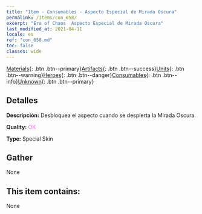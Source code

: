 ```yaml
---
title: "Item - Consumables - Aspecto Especial de Mirada Oscura"
permalink: /Items/con_658/
excerpt: "Era of Chaos  Aspecto Especial de Mirada Oscura"
last_modified_at: 2021-04-11
locale: es
ref: "con_658.md"
toc: false
classes: wide
---
```

 [Materials](/es/Items/){: .btn .btn--primary}[Artifacts](/es/Items/Artifacts/){: .btn .btn--success}[Units](/es/Items/Units/){: .btn .btn--warning}[Heroes](/es/Items/Heroes/){: .btn .btn--danger}[Consumables](/es/Items/Consumables/){: .btn .btn--info}[Unknown](/es/Items/Unknown/){: .btn .btn--primary}

## Detalles
 **Descripción:** Desbloquea el aspecto cuando se despierta la Mirada Oscura.

 **Quality:** <span style="color: #DA70D6">OK</span>

 **Type:** Special Skin

## Gather

  None

## This item contains:

  None

